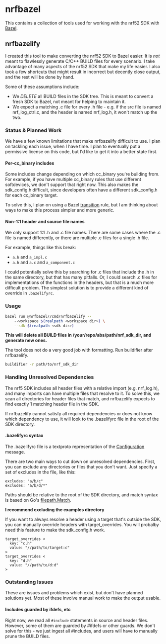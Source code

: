 # nrfbazel

This contains a collection of tools used for working with the nrf52 SDK with 
[Bazel](https://bazel.build).

## nrfbazelify

I created this tool to make converting the nrf52 SDK to Bazel easier. It is
*not* meant to flawlessly generate C/C++ BUILD files for every scenario. I 
take advantage of many aspects of the nrf52 SDK that make my life easier. 
I also took a few shortcuts that might result in incorrect but decently close
output, and the rest will be done by hand.

Some of these assumptions include:

* We *DELETE* all BUILD files in the SDK tree. This is meant to convert a 
  fresh SDK to Bazel, not meant for helping to maintain it.
* We expect a matching .c file for every .h file - e.g. if the src file is
  named nrf_log_ctrl.c, and the header is named nrf_log.h, it won't match up the
  two.

### Status & Planned Work

We have a few known limitations that make nrfbazelify difficult to use. I plan
on tackling each issue, when I have time. I plan to eventually put a permissive
license on this code, but I'd like to get it into a better state first.

#### Per-cc_binary includes

Some includes change depending on which cc_binary you're building from. For
example, if you have multiple cc_binary rules that use different softdevices,
we don't support that right now. This also makes the sdk_config.h difficult,
since developers often have a different sdk_config.h for each cc_binary target.

To solve this, I plan on using a Bazel
[transition](https://docs.bazel.build/versions/master/skylark/lib/transition.html)
rule, but I am thinking about ways to make this process simpler and more
generic.

#### Non-1:1 header and source file names

We only support 1:1 .h and .c file names. There are some cases where the .c
file is named differently, or there are multiple .c files for a single .h file.

For example, things like this break:

* `a.h` and `a_impl.c`
* `a.h` and `a.c` and `a_component.c`

I could potentially solve this by searching for .c files that include the .h in
the same directory, but that has many pitfalls. Or, I could search .c files for
implementations of the functions in the headers, but that is a much more
difficult problem. The simplest solution is to provide a different kind of
override in `.bazelifyrc`.

### Usage

```bash
bazel run @nrfbazel//cmd/nrfbazelify --
    --workspace $(realpath <workspace dir>) \
    --sdk $(realpath <sdk dir>)
```

**This will delete all BUILD files in /your/repo/abs/path/nrf_sdk_dir, and generate new ones.**

The tool does not do a very good job with formatting. Run buildifier after
nrfbazelify.

```bash
buildifier -r path/to/nrf_sdk_dir
```

### Handling Unresolved Dependencies

The nrf5 SDK includes all header files with a relative import (e.g. nrf_log.h),
and many imports can have multiple files that resolve to it. To solve this, we
scan all directories for header files that match, and nrfbazelify expects to
find exactly 1 matching header file in the SDK.

If nrfbazelify cannot satisfy all required dependencies or does not know which
dependency to use, it will look to the .bazelifyrc file in the root of the
SDK directory.

#### .bazelifyrc syntax

The .bazelifyrc file is a textproto representation of the
[Configuration](bazelifyrc/bazelifyrc.proto) message. 

There are two main ways to cut down on unresolved dependencies. First, you can
exclude any directories or files that you don't want. Just specify a set of
excludes in the file, like this:

```
excludes: "a/b/c"
excludes: "a/b/d/*"
```

Paths should be relative to the root of the SDK directory, and match syntax is
based on Go's [filepath.Match](https://golang.org/pkg/path/filepath/#Match).

**I recommend excluding the examples directory**

If you want to always resolve a header using a target that's outside the SDK,
you can manually override headers with target_overrides. You will probalby need
this feature to make the sdk_config.h work.

```
target_overrides <
  key: "c.h"
  value: "//path/to/target:c"
>
target_overrides <
  key: "d.h"
  value: "//path/to/d:d"
>
```

### Outstanding Issues

These are issues and problems which exist, but don't have planned solutions
yet. Most of these involve manual work to make the output usable.

#### Includes guarded by ifdefs, etc

Right now, we read all `#include` statements in source and header files.
However, some of them are guarded by #ifdefs or other guards. We don't solve
for this - we just ingest all #includes, and users will have to manually prune
the BUILD files.
